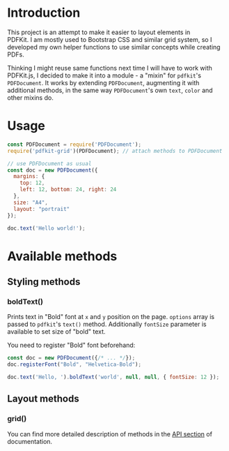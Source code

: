 # Introduction

This project is an attempt to make it easier to layout elements in   
PDFKit. I am mostly used to Bootstrap CSS and similar grid system, so I  
developed my own helper functions to use similar concepts while creating PDFs.

Thinking I might reuse same functions next time I will have to work with   
PDFKit.js, I decided to make it into a module - a "mixin" for `pdfkit`'s   
`PDFDocument`. It works by extending `PDFDocument`, augmenting it with   
additional methods, in the same way `PDFDocument`'s own `text`, `color` and  
other mixins do.

# Usage

```javascript
const PDFDocument = require('PDFDocument');
require('pdfkit-grid')(PDFDocument); // attach methods to PDFDocument

// use PDFDocument as usual
const doc = new PDFDocument({
  margins: {
    top: 12,
    left: 12, bottom: 24, right: 24
  },
  size: "A4",
  layout: "portrait"
});

doc.text('Hello world!');
```

# Available methods

## Styling methods

### boldText()

Prints text in "Bold" font at `x` and `y` position on the page. `options` array is passed to 
`pdfkit`'s `text()` method. Additionally `fontSize` parameter is available to set size of "bold"
text.

You need to register "Bold" font beforehand:

```js
const doc = new PDFDocument({/* ... */});
doc.registerFont("Bold", "Helvetica-Bold");

doc.text('Hello, ').boldText('world', null, null, { fontSize: 12 });
```
## Layout methods

### grid()

You can find more detailed description of methods in the [API section](/api.md) of documentation.

